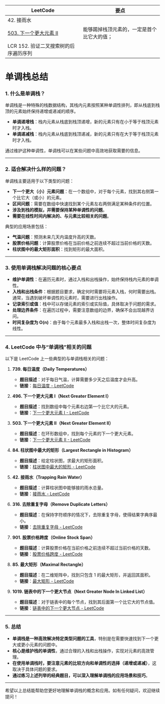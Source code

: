 |LeetCode|要点|
|------------------------------|------------------------------|
|42. 接雨水||
|[503. 下一个更大元素 II][github-leetcode-0503]|能够踢掉栈顶元素的，一定是首个比它大的值；|
|LCR 152. 验证二叉搜索树的后序遍历序列||

# 单调栈总结
### 1. 什么是单调栈？

单调栈是一种特殊的栈数据结构，其栈内元素按照某种单调性排列，即从栈底到栈顶的元素始终保持递增或递减的顺序。

- **单调递增栈**：栈内元素从栈底到栈顶递增，新的元素只有在小于等于栈顶元素时才入栈。
- **单调递减栈**：栈内元素从栈底到栈顶递减，新的元素只有在大于等于栈顶元素时才入栈。

通过维护这种单调性，单调栈可以在某些问题中高效地获取需要的信息。

---

### 2. 适合解决什么样的问题？

单调栈主要适用于以下类型的问题：

- **下一个更大（小）元素问题**：在一个数组中，对于每个元素，找到其右侧第一个比它大（或小）的元素。
- **区间问题**：需要在数组中快速找到某个元素左右两侧满足某种条件的位置。
- **涉及到栈的模拟，并需要保持某种单调性的问题**。
- **需要在线性时间内解决的、与元素比较相关的问题**。

典型的应用场景包括：

- **气温问题**：预测未来几天内温度升高的天数。
- **股票价格问题**：计算股票价格在当前价格之前连续不超过当前价格的天数。
- **柱状图中的最大矩形面积**：找到矩形的最大面积。

---

### 3. 使用单调栈解决问题的核心要点

- **维护单调性**：在遍历元素时，通过入栈和出栈操作，始终保持栈内元素的单调性。
- **入栈和出栈条件**：根据题目要求，确定何时需要将元素入栈，何时需要出栈。通常，当遇到破坏单调性的元素时，需要进行出栈操作。
- **记录索引或值**：栈中可以存储元素的索引或实际值，具体取决于问题的需求。
- **处理边界条件**：在遍历过程中，需要注意数组的边界，确保不会出现越界访问。
- **时间复杂度为 O(n)**：由于每个元素最多入栈和出栈一次，整体时间复杂度为线性。

---

### 4. LeetCode 中与“单调栈”相关的问题

以下是 LeetCode 上一些典型的与单调栈相关的问题：

1. **739. 每日温度（Daily Temperatures）**

   - **题目描述**：对于每日气温，计算需要多少天之后温度才会升高。
   - **链接**：[每日温度 - LeetCode](https://leetcode.cn/problems/daily-temperatures/)

2. **496. 下一个更大元素 I（Next Greater Element I）**

   - **题目描述**：找到数组中每个元素右边第一个比它大的元素。
   - **链接**：[下一个更大元素 I - LeetCode](https://leetcode.cn/problems/next-greater-element-i/)

3. **503. 下一个更大元素 II（Next Greater Element II）**

   - **题目描述**：在环形数组中，找到每个元素的下一个更大元素。
   - **链接**：[下一个更大元素 II - LeetCode](https://leetcode.cn/problems/next-greater-element-ii/)

4. **84. 柱状图中最大的矩形（Largest Rectangle in Histogram）**

   - **题目描述**：给定柱状图，求最大的矩形面积。
   - **链接**：[柱状图中最大的矩形 - LeetCode](https://leetcode.cn/problems/largest-rectangle-in-histogram/)

5. **42. 接雨水（Trapping Rain Water）**

   - **题目描述**：计算柱状图中能够接的雨水总量。
   - **链接**：[接雨水 - LeetCode](https://leetcode.cn/problems/trapping-rain-water/)

6. **316. 去除重复字母（Remove Duplicate Letters）**

   - **题目描述**：在保持字符顺序的情况下，去除重复字母，使得结果字典序最小。
   - **链接**：[去除重复字母 - LeetCode](https://leetcode.cn/problems/remove-duplicate-letters/)

7. **901. 股票价格跨度（Online Stock Span）**

   - **题目描述**：计算股票价格在当前价格之前连续不超过当前价格的天数。
   - **链接**：[股票价格跨度 - LeetCode](https://leetcode.cn/problems/online-stock-span/)

8. **85. 最大矩形（Maximal Rectangle）**

   - **题目描述**：在二维矩阵中，找到只包含 1 的最大矩形，并返回其面积。
   - **链接**：[最大矩形 - LeetCode](https://leetcode.cn/problems/maximal-rectangle/)

9. **1019. 链表中的下一个更大节点（Next Greater Node In Linked List）**

   - **题目描述**：对于链表中的每个节点，找到其后面第一个比它大的节点值。
   - **链接**：[链表中的下一个更大节点 - LeetCode](https://leetcode.cn/problems/next-greater-node-in-linked-list/)

---

### 5. 总结

- **单调栈是一种高效解决特定类型问题的工具**，特别是在需要快速找到下一个更大或更小元素的问题中。
- **核心是维护栈的单调性**，通过合理的入栈和出栈操作，实现对元素的高效管理。
- **在使用单调栈时，要注意元素的比较方向和单调性的选择（递增或递减）**，这取决于具体问题的要求。
- **通过练习上述列举的经典题目，可以深入理解单调栈的应用场景和技巧**。

---

希望以上总结能帮助您更好地理解单调栈的概念和应用。如有任何疑问，欢迎继续提问！


[github-leetcode-0503]: ../../0503.%20Next%20Greater%20Element%20II/0503_nextGreaterElements.h
